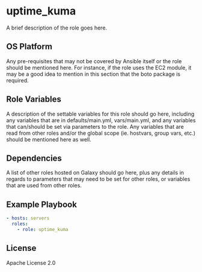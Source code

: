 uptime_kuma
=================

A brief description of the role goes here.

OS Platform
-----------------

Any pre-requisites that may not be covered by Ansible itself or the role should be mentioned here. For instance, if the role uses the EC2 module, it may be a good idea to mention in this section that the boto package is required.

Role Variables
-----------------

A description of the settable variables for this role should go here, including any variables that are in defaults/main.yml, vars/main.yml, and any variables that can/should be set via parameters to the role. Any variables that are read from other roles and/or the global scope (ie. hostvars, group vars, etc.) should be mentioned here as well.

Dependencies
-----------------

A list of other roles hosted on Galaxy should go here, plus any details in regards to parameters that may need to be set for other roles, or variables that are used from other roles.

Example Playbook
-----------------

```yaml
- hosts: servers
  roles:
    - role: uptime_kuma
```

License
-----------------

Apache License 2.0
